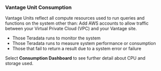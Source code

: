 ### Vantage Unit Consumption

Vantage Units reflect all compute resources used to run queries and functions on the system other than: Add AWS accounts to allow traffic between your Virtual Private Cloud (VPC) and your Vantage site.
- Those Teradata runs to monitor the system
- Those Teradata runs to measure system performance or consumption
- Those that fail to return a result due to a system error or failure

Select **Consumption Dashboard** to see further detail about CPU and storage used. 
